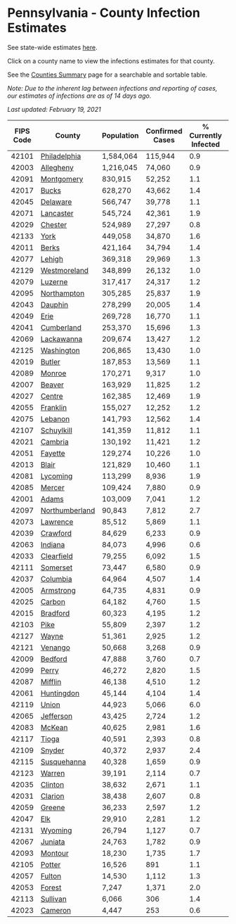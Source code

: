 # Pennsylvania - County Infection Estimates

See state-wide estimates [here](/infections/us-pa).

Click on a county name to view the infections estimates for that county.

See the [Counties Summary](/infections/summary-counties) page for a searchable and sortable table.

*Note: Due to the inherent lag between infections and reporting of cases, our estimates of infections are as of 14 days ago.*

*Last updated: February 19, 2021*

|   FIPS Code |                           County |   Population |   Confirmed Cases |   % Currently Infected |   % Total Infected |
|-------------|----------------------------------|--------------|-------------------|------------------------|--------------------|
|       42101 |     [Philadelphia](philadelphia) |    1,584,064 |           115,944 |                    0.9 |               27.9 |
|       42003 |           [Allegheny](allegheny) |    1,216,045 |            74,060 |                    0.9 |               19.2 |
|       42091 |         [Montgomery](montgomery) |      830,915 |            52,252 |                    1.1 |               22.4 |
|       42017 |                   [Bucks](bucks) |      628,270 |            43,662 |                    1.4 |               24.1 |
|       42045 |             [Delaware](delaware) |      566,747 |            39,778 |                    1.1 |               25.6 |
|       42071 |           [Lancaster](lancaster) |      545,724 |            42,361 |                    1.9 |               25.5 |
|       42029 |               [Chester](chester) |      524,989 |            27,297 |                    0.8 |               17.5 |
|       42133 |                     [York](york) |      449,058 |            34,870 |                    1.6 |               24.4 |
|       42011 |                   [Berks](berks) |      421,164 |            34,794 |                    1.4 |               28.9 |
|       42077 |                 [Lehigh](lehigh) |      369,318 |            29,969 |                    1.3 |               29.2 |
|       42129 |     [Westmoreland](westmoreland) |      348,899 |            26,132 |                    1.0 |               23.5 |
|       42079 |               [Luzerne](luzerne) |      317,417 |            24,317 |                    1.2 |               27.3 |
|       42095 |       [Northampton](northampton) |      305,285 |            25,837 |                    1.9 |               29.6 |
|       42043 |               [Dauphin](dauphin) |      278,299 |            20,005 |                    1.4 |               23.3 |
|       42049 |                     [Erie](erie) |      269,728 |            16,770 |                    1.1 |               19.2 |
|       42041 |         [Cumberland](cumberland) |      253,370 |            15,696 |                    1.3 |               19.6 |
|       42069 |         [Lackawanna](lackawanna) |      209,674 |            13,427 |                    1.2 |               22.1 |
|       42125 |         [Washington](washington) |      206,865 |            13,430 |                    1.0 |               20.1 |
|       42019 |                 [Butler](butler) |      187,853 |            13,569 |                    1.1 |               22.6 |
|       42089 |                 [Monroe](monroe) |      170,271 |             9,317 |                    1.0 |               20.4 |
|       42007 |                 [Beaver](beaver) |      163,929 |            11,825 |                    1.2 |               23.5 |
|       42027 |                 [Centre](centre) |      162,385 |            12,469 |                    1.9 |               22.9 |
|       42055 |             [Franklin](franklin) |      155,027 |            12,252 |                    1.2 |               25.6 |
|       42075 |               [Lebanon](lebanon) |      141,793 |            12,562 |                    1.4 |               29.8 |
|       42107 |         [Schuylkill](schuylkill) |      141,359 |            11,812 |                    1.1 |               27.1 |
|       42021 |               [Cambria](cambria) |      130,192 |            11,421 |                    1.2 |               27.1 |
|       42051 |               [Fayette](fayette) |      129,274 |            10,226 |                    1.0 |               24.8 |
|       42013 |                   [Blair](blair) |      121,829 |            10,460 |                    1.1 |               26.4 |
|       42081 |             [Lycoming](lycoming) |      113,299 |             8,936 |                    1.9 |               24.5 |
|       42085 |                 [Mercer](mercer) |      109,424 |             7,880 |                    0.9 |               22.5 |
|       42001 |                   [Adams](adams) |      103,009 |             7,041 |                    1.2 |               21.6 |
|       42097 | [Northumberland](northumberland) |       90,843 |             7,812 |                    2.7 |               26.4 |
|       42073 |             [Lawrence](lawrence) |       85,512 |             5,869 |                    1.1 |               21.3 |
|       42039 |             [Crawford](crawford) |       84,629 |             6,233 |                    0.9 |               22.9 |
|       42063 |               [Indiana](indiana) |       84,073 |             4,996 |                    0.6 |               18.5 |
|       42033 |         [Clearfield](clearfield) |       79,255 |             6,092 |                    1.5 |               23.6 |
|       42111 |             [Somerset](somerset) |       73,447 |             6,580 |                    0.9 |               27.9 |
|       42037 |             [Columbia](columbia) |       64,964 |             4,507 |                    1.4 |               23.4 |
|       42005 |           [Armstrong](armstrong) |       64,735 |             4,831 |                    0.9 |               23.2 |
|       42025 |                 [Carbon](carbon) |       64,182 |             4,760 |                    1.5 |               24.1 |
|       42015 |             [Bradford](bradford) |       60,323 |             4,195 |                    1.2 |               21.3 |
|       42103 |                     [Pike](pike) |       55,809 |             2,397 |                    1.2 |               16.9 |
|       42127 |                   [Wayne](wayne) |       51,361 |             2,925 |                    1.2 |               18.6 |
|       42121 |               [Venango](venango) |       50,668 |             3,268 |                    0.9 |               19.9 |
|       42009 |               [Bedford](bedford) |       47,888 |             3,760 |                    0.7 |               24.5 |
|       42099 |                   [Perry](perry) |       46,272 |             2,820 |                    1.5 |               18.8 |
|       42087 |               [Mifflin](mifflin) |       46,138 |             4,510 |                    1.2 |               30.5 |
|       42061 |         [Huntingdon](huntingdon) |       45,144 |             4,104 |                    1.4 |               28.9 |
|       42119 |                   [Union](union) |       44,923 |             5,066 |                    6.0 |               34.4 |
|       42065 |           [Jefferson](jefferson) |       43,425 |             2,724 |                    1.2 |               19.3 |
|       42083 |                 [McKean](mckean) |       40,625 |             2,981 |                    1.6 |               22.5 |
|       42117 |                   [Tioga](tioga) |       40,591 |             2,393 |                    0.8 |               18.3 |
|       42109 |                 [Snyder](snyder) |       40,372 |             2,937 |                    2.4 |               22.4 |
|       42115 |       [Susquehanna](susquehanna) |       40,328 |             1,659 |                    0.9 |               13.6 |
|       42123 |                 [Warren](warren) |       39,191 |             2,114 |                    0.7 |               16.8 |
|       42035 |               [Clinton](clinton) |       38,632 |             2,671 |                    1.1 |               21.7 |
|       42031 |               [Clarion](clarion) |       38,438 |             2,607 |                    0.8 |               21.3 |
|       42059 |                 [Greene](greene) |       36,233 |             2,597 |                    1.2 |               22.2 |
|       42047 |                       [Elk](elk) |       29,910 |             2,281 |                    1.2 |               23.3 |
|       42131 |               [Wyoming](wyoming) |       26,794 |             1,127 |                    0.7 |               13.3 |
|       42067 |               [Juniata](juniata) |       24,763 |             1,782 |                    0.9 |               24.0 |
|       42093 |               [Montour](montour) |       18,230 |             1,735 |                    1.7 |               33.8 |
|       42105 |                 [Potter](potter) |       16,526 |               891 |                    1.1 |               16.8 |
|       42057 |                 [Fulton](fulton) |       14,530 |             1,112 |                    1.3 |               23.7 |
|       42053 |                 [Forest](forest) |        7,247 |             1,371 |                    2.0 |               56.8 |
|       42113 |             [Sullivan](sullivan) |        6,066 |               306 |                    1.4 |               15.5 |
|       42023 |               [Cameron](cameron) |        4,447 |               253 |                    0.6 |               17.8 |